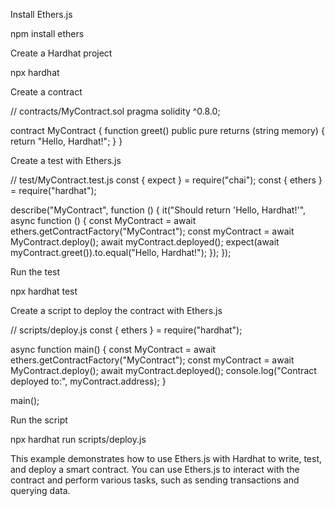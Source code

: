 Install Ethers.js


npm install ethers


Create a Hardhat project


npx hardhat


Create a contract


// contracts/MyContract.sol
pragma solidity ^0.8.0;

contract MyContract {
  function greet() public pure returns (string memory) {
    return "Hello, Hardhat!";
  }
}


Create a test with Ethers.js


// test/MyContract.test.js
const { expect } = require("chai");
const { ethers } = require("hardhat");

describe("MyContract", function () {
  it("Should return 'Hello, Hardhat!'", async function () {
    const MyContract = await ethers.getContractFactory("MyContract");
    const myContract = await MyContract.deploy();
    await myContract.deployed();
    expect(await myContract.greet()).to.equal("Hello, Hardhat!");
  });
});


Run the test


npx hardhat test


Create a script to deploy the contract with Ethers.js


// scripts/deploy.js
const { ethers } = require("hardhat");

async function main() {
  const MyContract = await ethers.getContractFactory("MyContract");
  const myContract = await MyContract.deploy();
  await myContract.deployed();
  console.log("Contract deployed to:", myContract.address);
}

main();


Run the script


npx hardhat run scripts/deploy.js


This example demonstrates how to use Ethers.js with Hardhat to write, test, and deploy a smart contract. You can use Ethers.js to interact with the contract and perform various tasks, such as sending transactions and querying data.
